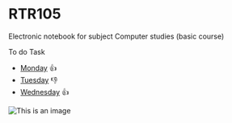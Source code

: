 # RTR105
Electronic notebook for subject Computer studies (basic course)

To do Task
- [Monday](https://go.mail.ru/search_images?fr=main&frm=main&gp=811041&q=run#urlhash=8246152388864855998) :+1:
- [Tuesday](https://go.mail.ru/search_images?fr=main&frm=main&gp=811041&q=shopping#urlhash=2896293577420479268) :-1:
- [Wednesday](https://go.mail.ru/search_images?fr=main&frm=main&gp=811041&q=work#urlhash=1844442607936858700) :+1:

![This is an image](https://myoctocat.com/assets/images/base-octocat.svg)
